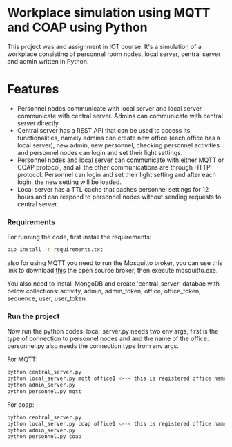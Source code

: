 # Workplace simulation using MQTT and COAP using Python
This project was and assignment in IOT course. It's a simulation of a workplace consisting of personnel room nodes, local server, central server and admin written in Python.

# Features
- Personnel nodes communicate with local server and local server communicate with central server. Admins can communicate with central server directly.
- Central server has a REST API that can be used to access its functionalities, namely admins can create new office (each office has a local server), new admin, new personnel, checking personnel activities and personnel nodes can login and set their light settings.
- Personnel nodes and local server can communicate with either MQTT or COAP protocol, and all the other communications are through HTTP protocol. Personnel can login and set their light setting and after each login, the new setting will be loaded.
- Local server has a TTL cache that caches personnel settings for 12 hours and can respond to personnel nodes without sending requests to central server.

### Requirements 
For running the code, first install the requirements:
```sh
pip install -r requirements.txt
```
also for using MQTT you need to run the Mosquitto broker, you can use this link to download [this](https://mosquitto.org/download/ "this") the open source broker, then execute mosquitto.exe.

You also need to install MongoDB and create 'central_server' databae with below collections: 
activity, admin, admin_token, office, office_token, sequence, user, user_token

### Run the project
Now run the python codes.
local_server.py needs two env args, first is the type of connection to personnel nodes and 
and the name of the office.
personnel.py also needs the connection type from env args.

For MQTT:
```sh
python central_server.py
python local_server.py mqtt office1 <--- this is registered office name by admin
python admin_server.py
python personnel.py mqtt
```
For coap:
```sh
python central_server.py
python local_server.py coap office1 <--- this is registered office name by admin
python admin_server.py
python personnel.py coap

```
